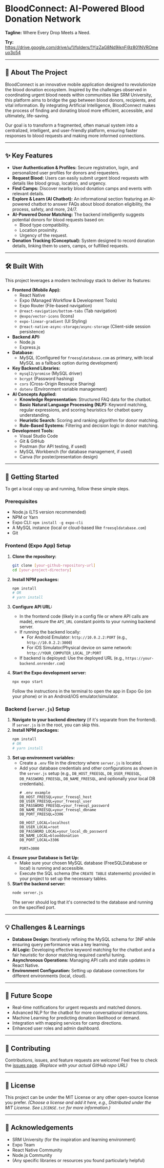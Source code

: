 # BloodConnect: AI-Powered Blood Donation Network

**Tagline:** Where Every Drop Meets a Need.

**Try:** https://drive.google.com/drive/u/1/folders/1YjzZaG8Nd9iknFj9z801NVROmeuo3o54

---

## 🚩 About The Project

BloodConnect is an innovative mobile application designed to revolutionize the blood donation ecosystem. Inspired by the challenges observed in coordinating urgent blood needs within communities like SRM University, this platform aims to bridge the gap between blood donors, recipients, and vital information. By integrating Artificial Intelligence, BloodConnect makes the process of finding and donating blood more efficient, accessible, and ultimately, life-saving.

Our goal is to transform a fragmented, often manual system into a centralized, intelligent, and user-friendly platform, ensuring faster responses to blood requests and making more informed connections.

---

## ✨ Key Features

* **User Authentication & Profiles:** Secure registration, login, and personalized user profiles for donors and requesters.
* **Request Blood:** Users can easily submit urgent blood requests with details like blood group, location, and urgency.
* **Find Camps:** Discover nearby blood donation camps and events with relevant details.
* **Explore & Learn (AI Chatbot):** An informational section featuring an AI-powered chatbot to answer FAQs about blood donation eligibility, the process, safety, and more, 24/7.
* **AI-Powered Donor Matching:** The backend intelligently suggests potential donors for blood requests based on:
    * Blood type compatibility.
    * Location proximity.
    * Urgency of the request.
* **Donation Tracking (Conceptual):** System designed to record donation details, linking them to users, camps, or fulfilled requests.

---

## 🛠️ Built With

This project leverages a modern technology stack to deliver its features:

* **Frontend (Mobile App):**
    * React Native
    * Expo (Managed Workflow & Development Tools)
    * Expo Router (File-based navigation)
    * `@react-navigation/bottom-tabs` (Tab navigation)
    * `@expo/vector-icons` (Icons)
    * `expo-linear-gradient` (UI Styling)
    * `@react-native-async-storage/async-storage` (Client-side session persistence)
* **Backend API:**
    * Node.js
    * Express.js
* **Database:**
    * MySQL (Configured for `freesqldatabase.com` as primary, with local MySQL as a fallback option during development)
* **Key Backend Libraries:**
    * `mysql2/promise` (MySQL driver)
    * `bcrypt` (Password hashing)
    * `cors` (Cross-Origin Resource Sharing)
    * `dotenv` (Environment variable management)
* **AI Concepts Applied:**
    * **Knowledge Representation:** Structured FAQ data for the chatbot.
    * **Basic Natural Language Processing (NLP):** Keyword matching, regular expressions, and scoring heuristics for chatbot query understanding.
    * **Heuristic Search:** Scoring and ranking algorithm for donor matching.
    * **Rule-Based Systems:** Filtering and decision logic in donor matching.
* **Development Tools:**
    * Visual Studio Code
    * Git & GitHub
    * Postman (for API testing, if used)
    * MySQL Workbench (for database management, if used)
    * Canva (for poster/presentation design)

---

## 🚀 Getting Started

To get a local copy up and running, follow these simple steps.

### Prerequisites

* Node.js (LTS version recommended)
* NPM or Yarn
* Expo CLI: `npm install -g expo-cli`
* A MySQL instance (local or cloud-based like `freesqldatabase.com`)
* Git

### Frontend (Expo App) Setup

1.  **Clone the repository:**
    ```bash
    git clone [your-github-repository-url]
    cd [your-project-directory]
    ```
2.  **Install NPM packages:**
    ```bash
    npm install
    # OR
    # yarn install
    ```
3.  **Configure API URL:**
    * In the frontend code (likely in a config file or where API calls are made), ensure the `API_URL` constant points to your running backend server.
    * If running the backend locally:
        * For Android Emulator: `http://10.0.2.2:PORT` (e.g., `http://10.0.2.2:3000`)
        * For iOS Simulator/Physical device on same network: `http://YOUR_COMPUTER_LOCAL_IP:PORT`
    * If backend is deployed: Use the deployed URL (e.g., `https://your-backend.onrender.com`)

4.  **Start the Expo development server:**
    ```bash
    npx expo start
    ```
    Follow the instructions in the terminal to open the app in Expo Go (on your phone) or in an Android/iOS emulator/simulator.

### Backend (`server.js`) Setup

1.  **Navigate to your backend directory** (if it's separate from the frontend). If `server.js` is in the root, you can skip this.
2.  **Install NPM packages:**
    ```bash
    npm install
    # OR
    # yarn install
    ```
3.  **Set up environment variables:**
    * Create a `.env` file in the directory where `server.js` is located.
    * Add your database credentials and other configurations as shown in the `server.js` setup (e.g., `DB_HOST_FREESQL`, `DB_USER_FREESQL`, `DB_PASSWORD_FREESQL`, `DB_NAME_FREESQL`, and optionally your local DB credentials).
        ```plaintext
        # .env example
        DB_HOST_FREESQL=your_freesql_host
        DB_USER_FREESQL=your_freesql_user
        DB_PASSWORD_FREESQL=your_freesql_password
        DB_NAME_FREESQL=your_freesql_dbname
        DB_PORT_FREESQL=3306

        DB_HOST_LOCAL=localhost
        DB_USER_LOCAL=root
        DB_PASSWORD_LOCAL=your_local_db_password
        DB_NAME_LOCAL=blooddonation
        DB_PORT_LOCAL=3306

        PORT=3000
        ```
4.  **Ensure your Database is Set Up:**
    * Make sure your chosen MySQL database (FreeSQLDatabase or local) is running and accessible.
    * Execute the SQL schema (the `CREATE TABLE` statements) provided in your project to set up the necessary tables.
5.  **Start the backend server:**
    ```bash
    node server.js
    ```
    The server should log that it's connected to the database and running on the specified port.

---

## 💡 Challenges & Learnings

* **Database Design:** Iteratively refining the MySQL schema for 3NF while ensuring query performance was a key learning.
* **AI Logic:** Developing effective keyword matching for the chatbot and a fair heuristic for donor matching required careful tuning.
* **Asynchronous Operations:** Managing API calls and state updates in React Native.
* **Environment Configuration:** Setting up database connections for different environments (local, cloud).

---

## 🔮 Future Scope

* Real-time notifications for urgent requests and matched donors.
* Advanced NLP for the chatbot for more conversational interactions.
* Machine Learning for predicting donation likelihood or demand.
* Integration with mapping services for camp directions.
* Enhanced user roles and admin dashboard.

---

## 🤝 Contributing

Contributions, issues, and feature requests are welcome!
Feel free to check the [issues page](https://github.com/your-username/your-repo-name/issues). *(Replace with your actual GitHub repo URL)*

---

## 📝 License

This project can be under the MIT License or any other open-source license you prefer.
*(Choose a license and add it here, e.g., Distributed under the MIT License. See `LICENSE.txt` for more information.)*

---

## 🙏 Acknowledgements

* SRM University (for the inspiration and learning environment)
* Expo Team
* React Native Community
* Node.js Community
* (Any specific libraries or resources you found particularly helpful)

